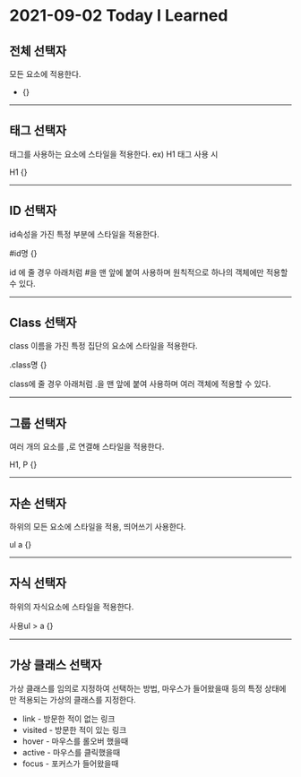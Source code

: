 # 2021-09-02 Today I Learned
## 전체 선택자   
모든 요소에 적용한다.   

* {}   

***

## 태그 선택자   
태그를 사용하는 요소에 스타일을 적용한다.    ex) H1 태그 사용 시   

H1 {}   

***

## ID 선택자   
id속성을 가진 특정 부분에 스타일을 적용한다.   

#id명 {}   

id 에 줄 경우 아래처럼 #을 맨 앞에 붙여 사용하며 원칙적으로 하나의 객체에만 적용할 수 있다.   

***

## Class 선택자   
class 이름을 가진 특정 집단의 요소에 스타일을 적용한다.   

.class명 {}   

class에 줄 경우 아래처럼 .을 맨 앞에 붙여 사용하며 여러 객체에 적용할 수 있다.   

***



## 그룹 선택자   
여러 개의 요소를 ,로 연결해 스타일을 적용한다.   

H1, P {}

***

## 자손 선택자   
하위의 모든 요소에 스타일을 적용, 띄어쓰기 사용한다.   

ul a {}

***

## 자식 선택자   
하위의 자식요소에 스타일을 적용한다.   

사용ul > a {}   

***

## 가상 클래스 선택자    
가상 클래스를 임의로 지정하여 선택하는 방법, 마우스가 들어왔을때 등의 특정 상태에만 적용되는 가상의 클래스를 지정한다.   

* link - 방문한 적이 없는 링크
* visited - 방문한 적이 있는 링크
* hover - 마우스를 롤오버 했을때
* active - 마우스를 클릭했을때
* focus - 포커스가 들어왔을때
